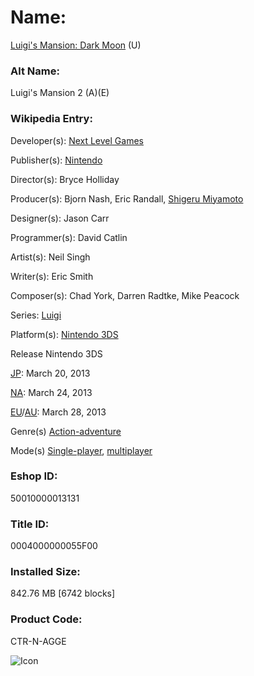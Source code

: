 # Name: 
[Luigi's Mansion: Dark Moon](https://en.wikipedia.org/wiki/Luigi%27s_Mansion:_Dark_Moon) (U)

### Alt Name:
Luigi's Mansion 2 (A)(E)

### Wikipedia Entry:
Developer(s):	[Next Level Games](https://en.wikipedia.org/wiki/Next_Level_Games)

Publisher(s):	[Nintendo](https://en.wikipedia.org/wiki/Nintendo)

Director(s):	Bryce Holliday

Producer(s):	Bjorn Nash, Eric Randall, [Shigeru Miyamoto](https://en.wikipedia.org/wiki/Shigeru_Miyamoto)

Designer(s):	Jason Carr

Programmer(s):	David Catlin

Artist(s):	Neil Singh

Writer(s):	Eric Smith

Composer(s):	Chad York, Darren Radtke, Mike Peacock

Series:	[Luigi](https://en.wikipedia.org/wiki/List_of_Luigi_video_games)

Platform(s):	[Nintendo 3DS](https://en.wikipedia.org/wiki/Nintendo_3DS)

Release	Nintendo 3DS

[JP](https://en.wikipedia.org/wiki/Japan): March 20, 2013

[NA](https://en.wikipedia.org/wiki/North_America): March 24, 2013

[EU](https://en.wikipedia.org/wiki/Europe)/[AU](https://en.wikipedia.org/wiki/Australasia): March 28, 2013

Genre(s)	[Action-adventure](https://en.wikipedia.org/wiki/Action-adventure_game)

Mode(s)	[Single-player](https://en.wikipedia.org/wiki/Single-player_video_game), [multiplayer](https://en.wikipedia.org/wiki/Multiplayer_video_game)

### Eshop ID:
50010000013131

### Title ID: 
0004000000055F00

### Installed Size: 
842.76 MB [6742 blocks]

### Product Code: 
CTR-N-AGGE

![Icon](https://github.com/GrewdonGaming21/3DS-Titles-Database/blob/main/Luigi's%20Mansion:%20Dark%20Moon/Description/home%20icon.png?raw=true)

